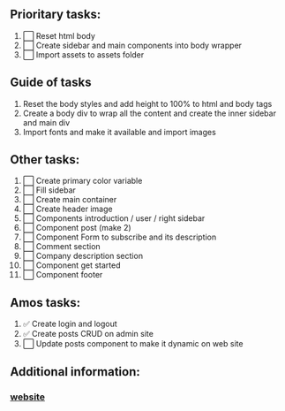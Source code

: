 ## Prioritary tasks:

1.  ⬜ Reset html body
2.  ⬜ Create sidebar and main components into body wrapper
3.  ⬜ Import assets to assets folder

## Guide of tasks

1. Reset the body styles and add height to 100% to html and body tags
2. Create a body div to wrap all the content and create the inner sidebar and main div 
3. Import fonts and make it available and import images

## Other tasks:

1.  ⬜ Create primary color variable
2.  ⬜ Fill sidebar
3.  ⬜ Create main container
4.  ⬜ Create header image
6.  ⬜ Components introduction / user / right sidebar
7.  ⬜ Component post (make 2)
8.  ⬜ Component Form to subscribe and its description
9.  ⬜ Comment section
10. ⬜  Company description section
11. ⬜  Component get started
12. ⬜  Component footer

## Amos tasks:

1.  ✅ Create login and logout
2.  ✅ Create posts CRUD on admin site
3.  ⬜ Update posts component to make it dynamic on web site

## Additional information:

### [website]
   [website]: <https://webflow.com/blog/ecommerce-website-examples>

   [//]: # (✅ ⬜)
